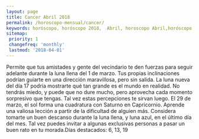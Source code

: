 ```yaml
---
layout: page
title: Cancer Abril 2018 
permalink: /horoscopo-mensual/cancer/
keywords: horóscopo, horóscopo 2018,  Abril, horoscopo Abril,horóscopo esperanza gracia, horoscop, horóscopos gratis, horoscopo cancer, horoscopo cancer 2018, Tarot, Astrologia, Zodíaco, cancer, horoscopo gratis, horoscopo del mes 
sitemap:
 priority: 1
 changefreq: 'monthly'
 lastmod: '2018-04-01'
---
```


 Permite que tus amistades y gente del vecindario te den fuerzas para seguir adelante durante la luna llena del 1 de marzo. Tus propias inclinaciones podrían guiarte en una dirección maravillosa, pero sin salida. La luna nueva del día 17 podría mostrarte qué tan grande es el mundo en realidad. No tendrás miedo, y puede que no dure mucho, pero aprovecha cada momento sorpresivo que tengas. Tal vez estas percepciones te sirvan luego. El 29 de marzo, el sol forma una cuadratura con Saturno en Capricornio. Aprende una valiosa lección a partir de la dificultad de alguien más. Considera tomarte un buen descanso durante la luna llena, y luna azul, en el último día del mes. Tal vez puedes invitar a algunas exclusivas personas a pasar un buen rato en tu morada.Días destacados: 6, 13, 19
